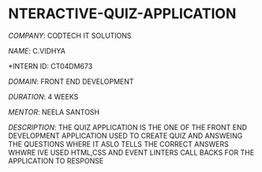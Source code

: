 # NTERACTIVE-QUIZ-APPLICATION

*COMPANY*: CODTECH IT SOLUTIONS

*NAME*: C.VIDHYA

*INTERN ID: CT04DM673

*DOMAIN*: FRONT END DEVELOPMENT

*DURATION*: 4 WEEKS

*MENTOR*: NEELA SANTOSH

*DESCRIPTION*: THE QUIZ APPLICATION  IS THE ONE OF THE FRONT END DEVELOPMENT APPLICATION USED TO CREATE QUIZ AND ANSWEING THE QUESTIONS WHERE IT ASLO TELLS THE CORRECT ANSWERS WHWRE IVE USED HTML,CSS AND EVENT LINTERS CALL BACKS FOR THE APPLICATION TO RESPONSE
